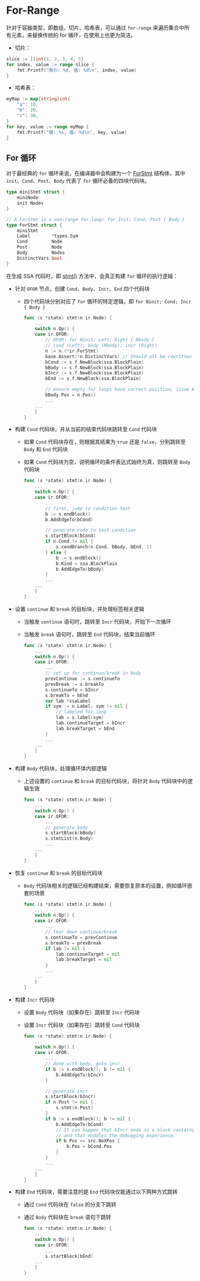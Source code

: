 # For-Range

针对于容器类型，即数组、切片、哈希表，可以通过 `for-range` 来遍历集合中所有元素，来替换传统的 for 循环，在使用上也更为简洁。

- 切片：

```go
slice := []int{1, 2, 3, 4, 5}
for index, value := range slice {
    fmt.Printf("索引: %d, 值: %d\n", index, value)
}
```

- 哈希表：

```go
myMap := map[string]int{
    "a": 10,
    "b": 20,
    "c": 30,
}
for key, value := range myMap {
    fmt.Printf("键: %s, 值: %d\n", key, value)
}
```

## For 循环

对于最经典的 `for` 循环来说，在编译器中会构建为一个 [ForStmt](https://github.com/golang/go/blob/go1.22.0/src/cmd/compile/internal/ir/stmt.go#L218) 结构体，其中 `init`、`Cond`、`Post`、`Body` 代表了 `for` 循环必备的四块代码块。

```go
type miniStmt struct {
    miniNode
    init Nodes
}

// A ForStmt is a non-range for loop: for Init; Cond; Post { Body }
type ForStmt struct {
    miniStmt
    Label        *types.Sym
    Cond         Node
    Post         Node
    Body         Nodes
    DistinctVars bool
}
```

在生成 SSA 代码时，即 [stmt()](https://github.com/golang/go/blob/go1.22.0/src/cmd/compile/internal/ssagen/ssa.go#L1431) 方法中，会真正构建 `for` 循环的执行逻辑：

- 针对 `OFOR` 节点，创建 `Cond`、`Body`、`Incr`、`End` 四个代码块
  - 四个代码块分别对应了 `for` 循环的特定逻辑，即 `for Ninit; Cond; Incr { Body }`

    ```go
    func (s *state) stmt(n ir.Node) {
        ...
        switch n.Op() {
        case ir.OFOR:
            // OFOR: for Ninit; Left; Right { Nbody }
            // cond (Left); body (Nbody); incr (Right)
            n := n.(*ir.ForStmt)
            base.Assert(!n.DistinctVars) // Should all be rewritten before escape analysis
            bCond := s.f.NewBlock(ssa.BlockPlain)
            bBody := s.f.NewBlock(ssa.BlockPlain)
            bIncr := s.f.NewBlock(ssa.BlockPlain)
            bEnd := s.f.NewBlock(ssa.BlockPlain)

            // ensure empty for loops have correct position; issue #30167
            bBody.Pos = n.Pos()
            ...
        ...
        }
    }
    ```

- 构建 `Cond` 代码块，并从当前的结束代码块跳转至 `Cond` 代码块
  - 如果 `Cond` 代码块存在，则根据其结果为 `true` 还是 `false`，分别跳转至 `Body` 和 `End` 代码块
  - 如果 `Cond` 代码块为空，说明循环的条件表达式始终为真，则跳转至 `Body` 代码块

    ```go
    func (s *state) stmt(n ir.Node) {
        ...
        switch n.Op() {
        case ir.OFOR:
            ...
            // first, jump to condition test
            b := s.endBlock()
            b.AddEdgeTo(bCond)

            // generate code to test condition
            s.startBlock(bCond)
            if n.Cond != nil {
                s.condBranch(n.Cond, bBody, bEnd, 1)
            } else {
                b := s.endBlock()
                b.Kind = ssa.BlockPlain
                b.AddEdgeTo(bBody)
            }
            ...
        ...
        }
    }
    ```

- 设置 `continue` 和 `break` 的目标块，并处理标签相关逻辑
  - 当触发 `continue` 语句时，跳转至 `Incr` 代码块，开始下一次循环
  - 当触发 `break` 语句时，跳转至 `End` 代码块，结束当前循环

    ```go
    func (s *state) stmt(n ir.Node) {
        ...
        switch n.Op() {
        case ir.OFOR:
            ...
            // set up for continue/break in body
            prevContinue := s.continueTo
            prevBreak := s.breakTo
            s.continueTo = bIncr
            s.breakTo = bEnd
            var lab *ssaLabel
            if sym := n.Label; sym != nil {
                // labeled for loop
                lab = s.label(sym)
                lab.continueTarget = bIncr
                lab.breakTarget = bEnd
            }
            ...
        ...
        }
    }
    ```

- 构建 `Body` 代码块，处理循环体内部逻辑
  - 上述设置的 `continue` 和 `break` 的目标代码块，将针对 `Body` 代码块中的逻辑生效

    ```go
    func (s *state) stmt(n ir.Node) {
        ...
        switch n.Op() {
        case ir.OFOR:
            ...
            // generate body
            s.startBlock(bBody)
            s.stmtList(n.Body)
            ...
        ...
        }
    }
    ```

- 恢复 `continue` 和 `break` 的目标代码块
  - `Body` 代码块相关的逻辑已经构建结束，需要恢复原本的设置，例如循环嵌套的场景

    ```go
    func (s *state) stmt(n ir.Node) {
        ...
        switch n.Op() {
        case ir.OFOR:
            ...
            // tear down continue/break
            s.continueTo = prevContinue
            s.breakTo = prevBreak
            if lab != nil {
                lab.continueTarget = nil
                lab.breakTarget = nil
            }
            ...
        ...
        }
    }
    ```

- 构建 `Incr` 代码块
  - 设置 `Body` 代码块（如果存在）跳转至 `Incr` 代码块
  - 设置 `Incr` 代码块（如果存在）跳转至 `Cond` 代码块

    ```go
    func (s *state) stmt(n ir.Node) {
        ...
        switch n.Op() {
        case ir.OFOR:
            ...
            // done with body, goto incr
            if b := s.endBlock(); b != nil {
                b.AddEdgeTo(bIncr)
            }

            // generate incr
            s.startBlock(bIncr)
            if n.Post != nil {
                s.stmt(n.Post)
            }
            if b := s.endBlock(); b != nil {
                b.AddEdgeTo(bCond)
                // It can happen that bIncr ends in a block containing only VARKILL,
                // and that muddles the debugging experience.
                if b.Pos == src.NoXPos {
                    b.Pos = bCond.Pos
                }
            }
            ...
        ...
        }
    }
    ```

- 构建 `End` 代码块，需要注意的是 `End` 代码块仅能通过以下两种方式跳转
  - 通过 `Cond` 代码块在 `false` 的分支下跳转
  - 通过 `Body` 代码块在 `break` 语句下跳转

    ```go
    func (s *state) stmt(n ir.Node) {
        ...
        switch n.Op() {
        case ir.OFOR:
            ...
            s.startBlock(bEnd)
        ...
        }
    }
    ```
